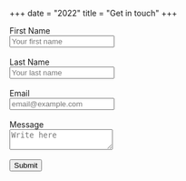 +++
date = "2022"
title = "Get in touch"
+++

<form method="post" name="Contact" netlify>
    <label for="fname">First Name</label>
    <br>
    <input type="text" id="fname" name = "firstname" placeholder = "Your first name">
    <br>
    <br>
    <label for="lname">Last Name</label>
    <br>
    <input type="text" id="lname" name = "lastname" placeholder = "Your last name">
    <br>
    <br>
    <label for="email">Email</label>
    <br>
    <input type="text" id="email" name = "email" placeholder = "email@example.com">
    <br>
    <br>
    <label for="message">Message</label>
    <br>
    <textarea id="message" name type="text" id="email" name = "email" placeholder = "Write here" style="height:
    200px>"></textarea>
    <br>
    <br>
    <input type="submit" value="Submit" style="nothing">
</form>